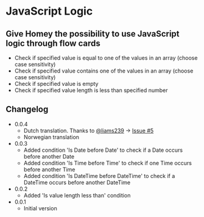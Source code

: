 # JavaScript Logic

## Give Homey the possibility to use JavaScript logic through flow cards

- Check if specified value is equal to one of the values in an array (choose case sensitivity)
- Check if specified value contains one of the values in an array (choose case sensitivity)
- Check if specified value is empty
- Check if specified value length is less than specified number

## Changelog

- 0.0.4
    - Dutch translation. Thanks to [@liams239](https://github.com/liams239) -> [Issue #5](https://github.com/runely/jslogic-homey/issues/5)
    - Norwegian translation
- 0.0.3
    - Added condition 'Is Date before Date' to check if a Date occurs before another Date
    - Added condition 'Is Time before Time' to check if one Time occurs before another Time
    - Added condition 'Is DateTime before DateTime' to check if a DateTime occurs before another DateTime
- 0.0.2
    - Added 'Is value length less than' condition
- 0.0.1
    - Initial version